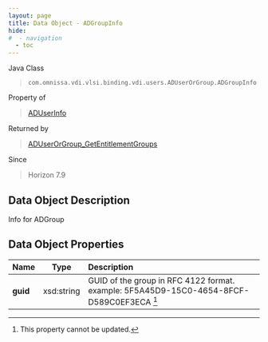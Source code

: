 ```yaml
---
layout: page
title: Data Object - ADGroupInfo
hide:
#  - navigation
  - toc
---
```






Java Class
> `com.omnissa.vdi.vlsi.binding.vdi.users.ADUserOrGroup.ADGroupInfo`

Property of
> [ADUserInfo](vdi.users.ADUserOrGroup.ADUserInfo.md#field_detail)

Returned by
> [ADUserOrGroup_GetEntitlementGroups](vdi.users.ADUserOrGroup.md#getEntitlementGroups)

Since
> Horizon 7.9


## Data Object Description

Info for ADGroup

## Data Object Properties

 Name | Type | Description
:---|:---:|:---
**guid**|  xsd:string|  GUID of the group in RFC 4122 format. example: 5F5A45D9-15C0-4654-8FCF-D589C0EF3ECA [^2]
 


 


[^2]: This property cannot be updated.